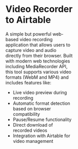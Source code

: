<div style="display: flex; width: 100%;">
    <div style="flex: 1; padding: 20px;">
        <h1>Video Recorder to Airtable</h1>
        <p>A simple but powerful web-based video recording application that allows users to capture video and audio directly from their browser. Built with modern web technologies including MediaRecorder API, this tool supports various video formats (WebM and MP4) and includes features like:</p>
        <ul>
            <li>Live video preview during recording</li>
            <li>Automatic format detection based on browser compatibility</li>
            <li>Pause/Resume functionality</li>
            <li>Direct download of recorded videos</li>
            <li>Integration with Airtable for video management</li>
        </ul>
    </div>
    <div style="flex: 1; padding: 20px;">
    </div>
</div>
